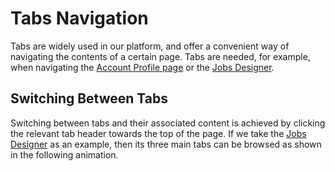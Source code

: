 # Tabs Navigation

Tabs are widely used in our platform, and offer a convenient way of navigating the contents of a certain page. Tabs are needed, for example, when navigating the [Account Profile page](../../accounts/ui/profile-page.md) or the [Jobs Designer](../../jobs-designer/overview.md).

## Switching Between Tabs

Switching between tabs and their associated content is achieved by clicking the relevant tab header towards the top of the page. If we take the [Jobs Designer](../../jobs-designer/overview.md) as an example, then its three main tabs can be browsed as shown in the following animation.

<img data-gifffer="/images/ui/tabs-navigation.gif" />
